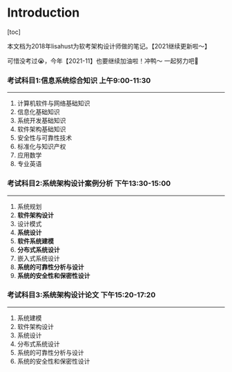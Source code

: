 # Introduction

[toc]

本文档为2018年lisahust为软考架构设计师做的笔记。【2021继续更新啦～】

可惜没考过😭，今年【2021-11】也要继续加油啦！冲鸭～ 一起努力吧💪



### 考试科目1:信息系统综合知识  上午9:00-11:30

---

1. 计算机软件与网络基础知识
2. 信息化基础知识
3. 系统开发基础知识
4. 软件架构基础知识
5. 安全性与可靠性技术
6. 标准化与知识产权
7. 应用数学
8. 专业英语



### 考试科目2:系统架构设计案例分析  下午13:30-15:00

---

1. 系统规划
2. **软件架构设计**
3. 设计模式
4. **系统设计**
5. **软件系统建模**
6. **分布式系统设计**
7. 嵌入式系统设计
8. **系统的可靠性分析与设计**
9. **系统的安全性和保密性设计**



### 考试科目3:系统架构设计论文  下午15:20-17:20

---

1. 系统建模
2. 软件架构设计
3. 系统设计
4. 分布式系统设计
5. 系统的可靠性分析与设计
6. 系统的安全性和保密性设计